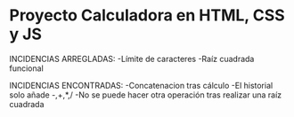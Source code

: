 # Proyecto Calculadora en HTML, CSS y JS

INCIDENCIAS ARREGLADAS:
-Límite de caracteres
-Raíz cuadrada funcional

INCIDENCIAS ENCONTRADAS:
-Concatenacion tras cálculo
-El historial solo añade -,+,*,/
-No se puede hacer otra operación tras realizar una raíz cuadrada
